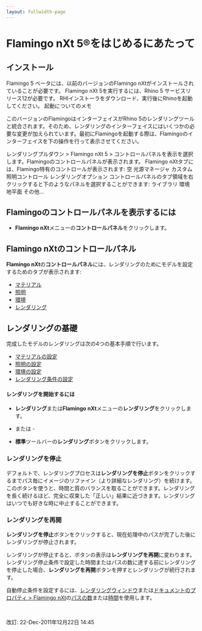 ```yaml
---
layout: fullwidth-page
---
```


# Flamingo nXt 5®をはじめるにあたって
 
## インストール

Flamingo 5 ベータには、以前のバージョンのFlamingo nXtがインストールされていることが必要です。
Flamingo nXt 5を実行するには、Rhino 5 サービスリリース12が必要です。
RHIインストーラをダウンロード、実行後にRhinoを起動してください。
起動についてのメモ

このバージョンのFlamingoはインターフェイスがRhino 5のレンダリングツールと統合されます。そのため、レンダリングのインターフェイスにはいくつかの必要な変更が加えられています。最初にFlamingoを起動する際は、Flamingoのインターフェイスを下の操作を行って表示させてください。

レンダリングプルダウン > Flamingo nXt 5 > コントロールパネルを表示を選択します。Flamingoのコントロールパネルが表示されます。
Flamingo nXtタブには、Flamingo特有のコントロールが表示されます:
空
光源マネージャ
カスタム照明コントロール
レンダリングオプション
コントロールパネルのタブ領域を右クリックすると下のようなパネルを選択することができます:
ライブラリ
環境
地平面
その他…
 
## Flamingoのコントロールパネルを表示するには
  * **Flamingo nXt**メニューの**コントロールパネル**をクリックします。

  ## Flamingo nXtのコントロールパネル
**Flamingo nXt**の**コントロールパネル**には、レンダリングのためにモデルを設定するためのタブが表示されます:

 *  [マテリアル](..\materials\materials-tab.html) 
 *  [照明](../lighting/lighting-tab.html) 
 *  [環境](../environment/environment-tab.html) 
 *  [レンダリング](../render/render-tab.html) 

## レンダリングの基礎
 
完成したモデルのレンダリングは次の4つの基本手順で行います。

 *  [マテリアルの設定](..\materials\materials-tab.html) 
 *  [照明の設定](../lighting/lighting-tab.html) 
 *  [環境の設定](../environment/environment-tab.html) 
 *  [レンダリング条件の設定](../render/render-tab.html) 

#### レンダリングを開始するには

 * **レンダリング**または**Flamingo nXt**メニューの**レンダリング**をクリックします。
- または -

 * **標準**ツールバーの**レンダリング**ボタンをクリックします。

### レンダリングを停止
 

デフォルトで、レンダリングプロセスは**レンダリングを停止**ボタンをクリックするまでパス毎にイメージのリファイン（より詳細なレンダリング）を続けます。このボタンを使うと、時間と質のバランスを取ることができます。レンダリングを長く続けるほど、完全に収束した「正しい」結果に近づきます。レンダリングはいつでも好きな時に中止することができます。


###  <kbd>レンダリングを再開</kbd> 
 

**レンダリングを停止**ボタンをクリックすると、現在処理中のパスが完了した後にレンダリングが停止されます。

レンダリングが停止すると、ボタンの表示は**レンダリングを再開**に変わります。レンダリング停止条件で設定した時間またはパスの数に達する前にレンダリングを停止した場合、**レンダリングを再開**ボタンを押すとレンダリングが続行されます。

自動停止条件を設定するには、[レンダリングウィンドウ](..\render\render-window.html)または[ドキュメントのプロパティ &gt; Flamingo nXt](..\render\documentproperties-flamingo.html)の[パスの数](..\render\render-window.html#number-of-passes)または[時間](..\render\render-window.html#time)を使用します。

&#160;

改訂: 22-Dec-2011年12月22日 14:45


